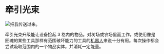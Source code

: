 # 牵引光束

![把我传送过来。](oredict:opencomputers:tractorBeamUpgrade)

牵引光束升级能让设备捡起 3 格内的物品。对树场或农场里面工作，或使用像是匠魂的某些工具那样有范围破坏能力的工具的[机器人](../block/robot.md)来说十分有用。每次操作都会尝试吸取范围内的一个物品实体，并消耗一定能量。
